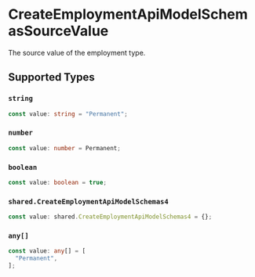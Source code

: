 # CreateEmploymentApiModelSchemasSourceValue

The source value of the employment type.


## Supported Types

### `string`

```typescript
const value: string = "Permanent";
```

### `number`

```typescript
const value: number = Permanent;
```

### `boolean`

```typescript
const value: boolean = true;
```

### `shared.CreateEmploymentApiModelSchemas4`

```typescript
const value: shared.CreateEmploymentApiModelSchemas4 = {};
```

### `any[]`

```typescript
const value: any[] = [
  "Permanent",
];
```

